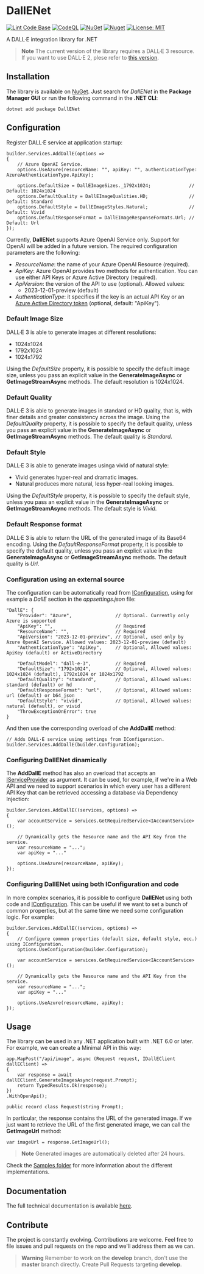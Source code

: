 # DallENet

[![Lint Code Base](https://github.com/marcominerva/DallENet/actions/workflows/linter.yml/badge.svg)](https://github.com/marcominerva/DallENet/actions/workflows/linter.yml)
[![CodeQL](https://github.com/marcominerva/DallENet/actions/workflows/codeql.yml/badge.svg)](https://github.com/marcominerva/DallENet/actions/workflows/codeql.yml)
[![NuGet](https://img.shields.io/nuget/v/DallENet.svg?style=flat-square)](https://www.nuget.org/packages/DallENet)
[![Nuget](https://img.shields.io/nuget/dt/DallENet)](https://www.nuget.org/packages/DallENet)
[![License: MIT](https://img.shields.io/badge/License-MIT-yellow.svg)](https://github.com/marcominerva/DallENet/blob/master/LICENSE)

A DALL·E integration library for .NET

> **Note**
The current version of the library requires a DALL·E 3 resource. If you want to use DALL·E 2, plese refer to [this version](https://github.com/marcominerva/DallENet/tree/v1.0.13).

## Installation

The library is available on [NuGet](https://www.nuget.org/packages/DallENet). Just search for *DallENet* in the **Package Manager GUI** or run the following command in the **.NET CLI**:

    dotnet add package DallENet

## Configuration

Register DALL·E service at application startup:

    builder.Services.AddDallE(options =>
    {
        // Azure OpenAI Service.
        options.UseAzure(resourceName: "", apiKey: "", authenticationType: AzureAuthenticationType.ApiKey);

        options.DefaultSize = DallEImageSizes._1792x1024;              // Default: 1024x1024
        options.DefaultQuality = DallEImageQualities.HD;               // Default: Standard
        options.DefaultStyle = DallEImageStyles.Natural;               // Default: Vivid
        options.DefaultResponseFormat = DallEImageResponseFormats.Url; // Default: Url
    });


Currently, **DallENet** supports Azure OpenAI Service only. Support for OpenAI will be added in a future version. The required configuration parameters are the following:

- _ResourceName_: the name of your Azure OpenAI Resource (required).
- _ApiKey_: Azure OpenAI provides two methods for authentication. You can use either API Keys or Azure Active Directory (required).
- _ApiVersion_: the version of the API to use (optional). Allowed values:
  - 2023-12-01-preview (default)
- _AuthenticationType_: it specifies if the key is an actual API Key or an [Azure Active Directory token](https://learn.microsoft.com/azure/cognitive-services/openai/how-to/managed-identity) (optional, default: "ApiKey").

### Default Image Size

DALL·E 3 is able to generate images at different resolutions:

- 1024x1024
- 1792x1024
- 1024x1792

Using the *DefaultSize* property, it is possible to specify the default image size, unless you pass an explicit value in the **GenerateImageAsync** or **GetImageStreamAsync** methods. The default resolution is 1024x1024.

### Default Quality
DALL·E 3 is able to generate images in standard or HD quality, that is, with finer details and greater consistency across the image. Using the *DefaultQuality* property, it is possible to specify the default quality, unless you pass an explicit value in the **GenerateImageAsync** or **GetImageStreamAsync** methods. The default quality is _Standard_.

### Default Style
DALL·E 3 is able to generate images usinga vivid of natural style:

- Vivid generates hyper-real and dramatic images.
- Natural produces more natural, less hyper-real looking images.

Using the *DefaultStyle* property, it is possible to specify the default style, unless you pass an explicit value in the **GenerateImageAsync** or **GetImageStreamAsync** methods. The default style is _Vivid_.

### Default Response format
DALL·E 3 is able to return the URL of the generated image of its Base64 encoding. Using the *DefaultResponseFormat* property, it is possible to specify the default quality, unless you pass an explicit value in the **GenerateImageAsync** or **GetImageStreamAsync** methods. The default quality is _Url_.

### Configuration using an external source

The configuration can be automatically read from [IConfiguration](https://learn.microsoft.com/en-us/dotnet/api/microsoft.extensions.configuration.iconfiguration), using for example a _DallE_ section in the _appsettings.json_ file:

    "DallE": {
        "Provider": "Azure",                // Optional. Currently only Azure is supported
        "ApiKey": "",                       // Required
        "ResourceName": "",                 // Required 
        "ApiVersion": "2023-12-01-preview", // Optional, used only by Azure OpenAI Service. Allowed values: 2023-12-01-preview (default)
        "AuthenticationType": "ApiKey",     // Optional, Allowed values: ApiKey (default) or ActiveDirectory

        "DefaultModel": "dall-e-3",         // Required
        "DefaultSize": "1792x1024",         // Optional, Allowed values: 1024x1024 (default), 1792x1024 or 1024x1792
        "DefaultQuality": "standard",       // Optional, Allowed values: standard (default) or hd
        "DefaultResponseFormat": "url",     // Optional, Allowed values: url (default) or b64_json
        "DefaultStyle": "vivid",            // Optional, Allowed values: natural (default), or vivid
        "ThrowExceptionOnError": true
    }

And then use the corresponding overload of che **AddDallE** method:

    // Adds DALL·E service using settings from IConfiguration.
    builder.Services.AddDallE(builder.Configuration);

### Configuring DallENet dinamically

The **AddDallE** method has also an overload that accepts an [IServiceProvider](https://learn.microsoft.com/dotnet/api/system.iserviceprovider) as argument. It can be used, for example, if we're in a Web API and we need to support scenarios in which every user has a different API Key that can be retrieved accessing a database via Dependency Injection:

    builder.Services.AddDallE((services, options) =>
    {
        var accountService = services.GetRequiredService<IAccountService>();

        // Dynamically gets the Resource name and the API Key from the service.
        var resourceName = "...";
        var apiKey = "..."

        options.UseAzure(resourceName, apiKey);
    });

### Configuring DallENet using both IConfiguration and code

In more complex scenarios, it is possible to configure **DallENet** using both code and [IConfiguration](https://learn.microsoft.com/en-us/dotnet/api/microsoft.extensions.configuration.iconfiguration). This can be useful if we want to set a bunch of common properties, but at the same time we need some configuration logic. For example:

    builder.Services.AddDallE((services, options) =>
    {
        // Configure common properties (default size, default style, ecc.) using IConfiguration.
        options.UseConfiguration(builder.Configuration);

        var accountService = services.GetRequiredService<IAccountService>();

        // Dynamically gets the Resource name and the API Key from the service.
        var resourceName = "...";
        var apiKey = "..."

        options.UseAzure(resourceName, apiKey);
    });

## Usage

The library can be used in any .NET application built with .NET 6.0 or later. For example, we can create a Minimal API in this way:

    app.MapPost("/api/image", async (Request request, IDallEClient dallEClient) =>
    {
        var response = await dallEClient.GenerateImagesAsync(request.Prompt);
        return TypedResults.Ok(response);
    })
    .WithOpenApi();

    public record class Request(string Prompt);

In particular, the response contains the URL of the generated image. If we just want to retrieve the URL of the first generated image, we can call the **GetImageUrl** method:

    var imageUrl = response.GetImageUrl();

> **Note**
Generated images are automatically deleted after 24 hours.

Check the [Samples folder](https://github.com/marcominerva/DallENet/tree/master/samples) for more information about the different implementations.

## Documentation

The full technical documentation is available [here](https://github.com/marcominerva/DallENet/tree/master/docs).

## Contribute

The project is constantly evolving. Contributions are welcome. Feel free to file issues and pull requests on the repo and we'll address them as we can. 

> **Warning**
Remember to work on the **develop** branch, don't use the **master** branch directly. Create Pull Requests targeting **develop**.
